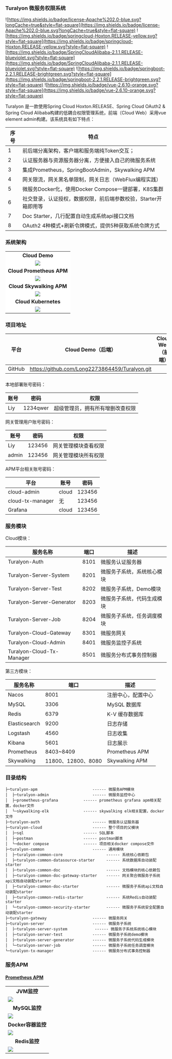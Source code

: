 ### Turalyon 微服务权限系统
![https://img.shields.io/badge/license-Apache%202.0-blue.svg?longCache=true&style=flat-square](https://img.shields.io/badge/license-Apache%202.0-blue.svg?longCache=true&style=flat-square)
![https://img.shields.io/badge/springcloud-Hoxton.RELEASE-yellow.svg?style=flat-square](https://img.shields.io/badge/springcloud-Hoxton.RELEASE-yellow.svg?style=flat-square)
![https://img.shields.io/badge/SpringCloudAlibaba-2.1.1.RELEASE-blueviolet.svg?style=flat-square](https://img.shields.io/badge/SpringCloudAlibaba-2.1.1.RELEASE-blueviolet.svg?style=flat-square)
![https://img.shields.io/badge/springboot-2.2.1.RELEASE-brightgreen.svg?style=flat-square](https://img.shields.io/badge/springboot-2.2.1.RELEASE-brightgreen.svg?style=flat-square)
![https://img.shields.io/badge/vue-2.6.10-orange.svg?style=flat-square](https://img.shields.io/badge/vue-2.6.10-orange.svg?style=flat-square)

Turalyon 是一款使用Spring Cloud Hoxton.RELEASE、Spring Cloud OAuth2 & Spring Cloud Alibaba构建的低耦合权限管理系统，前端（Cloud Web）采用vue element admin构建。该系统具有如下特点：

序号 | 特点
---|---
1 | 前后端分离架构，客户端和服务端纯Token交互； 
2 | 认证服务器与资源服务器分离，方便接入自己的微服务系统
3 | 集成Prometheus，SpringBootAdmin，Skywalking APM
4 | 网关限流，网关黑名单限制，网关日志（WebFlux编程实践）
5 | 微服务Docker化，使用Docker Compose一键部署，K8S集群
6 | 社交登录，认证授权，数据权限，前后端参数校验，Starter开箱即用等
7 | Doc Starter，几行配置自动生成系统api接口文档
8 | OAuth2 4种模式+刷新令牌模式，提供5种获取系统令牌方式

### 系统架构

<table>
  <tr>
    <td align="center" style="background: #fff"><b>Cloud Demo</b></td>
  </tr>
  <tr>
    <td align="center" style="background: #fff"><img src="/images/cloud-demo.png"/></td>
  </tr>
  <tr>
  	<td align="center" style="background: #fff"><b>Cloud Prometheus APM</b></td>
  </tr>
  <tr>
  	<td align="center" style="background: #fff"><img src="images/prometheus_apm.png"/></td>
  </tr>
   <tr>
    <td align="center" style="background: #fff"><b>Cloud Skywalking APM</b></td>
  </tr>
  <tr>
    <td align="center" style="background: #fff"><img src="images/skywalking_apm.png"/></td>
  </tr>
   <tr>
    <td align="center" style="background: #fff"><b>Cloud Kubernetes</b></td>
  </tr>
  <tr>
    <td align="center" style="background: #fff"><img src="images/cloud-k8s.png"/></td>
  </tr>
</table>



### 项目地址

 平台  | Cloud Demo（后端） |Cloud Web（前端）
---|---|---
GitHub | https://github.com/Long2273864459/Turalyon.git |

### 

本地部署账号密码：

账号 | 密码| 权限
---|---|---
Liy | 1234qwer |超级管理员，拥有所有增删改查权限

网关管理用户账号密码：

账号 | 密码| 权限
---|---|---
Liy | 123456 |网关管理模块查看权限
admin | 123456 |网关管理模块所有权限

APM平台相关账号密码：

平台 | 账号| 密码
---|---|---
cloud-admin | cloud |123456
cloud-tx-manager | 无 | 123456
Grafana | cloud | 123456

### 服务模块

Cloud模块：

服务名称 | 端口 | 描述
---|---|---
Turalyon-Auth| 8101| 微服务认证服务器 
Turalyon-Server-System| 8201 | 微服务子系统，系统核心模块
Turalyon-Server-Test|8202 | 微服务子系统，Demo模块
Turalyon-Server-Generator|8203 | 微服务子系统，代码生成模块
Turalyon-Server-Job|8204 | 微服务子系统，任务调度模块
Turalyon-Cloud-Gateway|8301|微服务网关
Turalyon-Cloud-Admin|8401|微服务监控子系统
Turalyon-Cloud-Tx-Manager|8501|微服务分布式事务控制器

第三方模块：

服务名称 | 端口 | 描述
---|---|---
Nacos| 8001 |注册中心，配置中心 
MySQL| 3306 |MySQL 数据库 
Redis| 6379 | K-V 缓存数据库 
Elasticsearch|9200 | 日志存储
Logstash|4560|日志收集
Kibana|5601|日志展示
Prometheus|8403~8409|Prometheus APM
Skywalking|11800、12800、8080|Skywalking APM

### 目录结构
```
├─turalyon-apm                        ------ 微服务APM模块
│  ├─turalyon-admin                   ------ 微服务监控中心
│  ├─prometheus-grafana           ------ prometheus grafana apm相关配置，docker文件
│  └─skywalking-elk               ------ skywalking elk相关配置，docker文件
├─turalyon-auth                       ------ 微服务认证服务器
├─turalyon-cloud                      ------ 整个项目的父模块
│  ├─sql                          ------ SQL脚本
│  ├─postman                      ------ postman脚本
│  └─docker compose               ------ 项目相关docker compose文件
├─turalyon-common                     ------ 通用模块
│  ├─turalyon-common-core                   ------ 系统核心依赖包
│  ├─turalyon-common-datasource-starter     ------ 系统数据库自动装配starter
│  ├─turalyon-common-doc                    ------ 文档模块的核心依赖包
│  ├─turalyon-common-doc-gateway-starter    ------ 网关聚合微服务子系统api文档自动装配starter
│  ├─turalyon-common-doc-starter            ------ 微服务子系统api文档自动装配starter
│  ├─turalyon-common-redis-starter          ------ 系统Redis自动装配starter
│  └─turalyon-common-security-starter       ------ 微服务子系统安全配置自动装配starter
├─turalyon-gateway                    ------ 微服务网关
├─turalyon-server                     ------ 微服务子系统
│  ├─turalyon-server-system            ------ 微服务子系统系统核心模块
│  ├─turalyon-server-test             ------ 微服务子系统demo模块
│  ├─turalyon-server-generator        ------ 微服务子系统代码生成模块
│  └─turalyon-server-job              ------ 微服务子系统任务调度模块
└─turalyon-tx-manager                 ------ 微服务分布式事务控制器
```


### 服务APM

#### [Prometheus APM](http://cloud.mrbird.cn:8404)

<table>
  <tr>
     <td width="100%" align="center"><b>JVM监控</b></td>
  </tr>
  <tr>
     <td><img src="images/jvm_monitor.png"/></td>
  </tr>
  <tr>
  	<td width="100%" align="center"><b>MySQL监控</b></td>
  </tr>
  <tr>
  	<td><img src="images/mysql_monitor.png"/></td>
  </tr>
   <tr>
     <td width="100%" align="center"><b>Docker容器监控</b></td>
  </tr>
  <tr>
     <td><img src="images/docker_container_monitor.png"/></td>
  </tr>
  <tr>
  	<td width="100%" align="center"><b>Redis监控</b></td>
  </tr>
  <tr>
  	<td><img src="images/redis_monitor.png"/></td>
  </tr>
</table>
